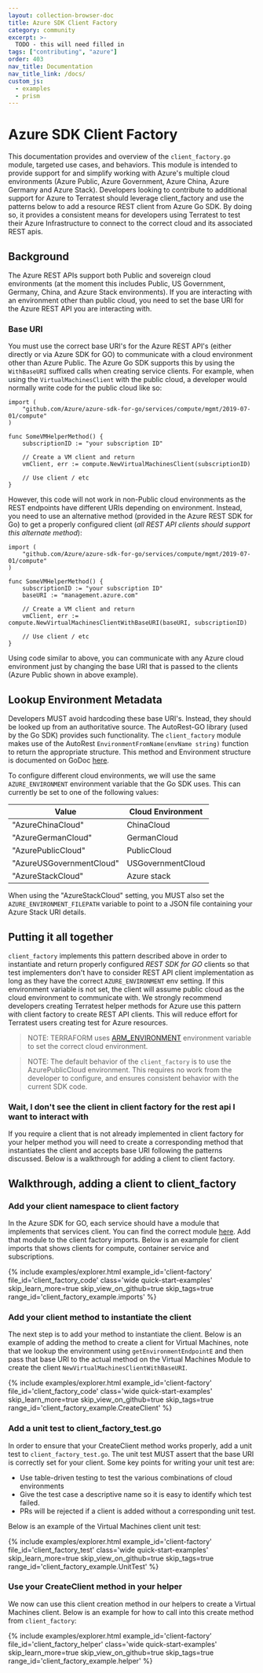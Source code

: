 ```yaml
---
layout: collection-browser-doc
title: Azure SDK Client Factory
category: community
excerpt: >-
  TODO - this will need filled in
tags: ["contributing", "azure"]
order: 403
nav_title: Documentation
nav_title_link: /docs/
custom_js:
  - examples
  - prism
---
```


# Azure SDK Client Factory

This documentation provides and overview of the `client_factory.go` module, targeted use cases, and behaviors.  This module is intended to provide support for and simplify working with Azure's multiple cloud environments (Azure Public, Azure Government, Azure China, Azure Germany and Azure Stack).  Developers looking to contribute to additional support for Azure to Terratest should leverage client_factory and use the patterns below to add a resource REST client from Azure Go SDK.  By doing so, it provides a consistent means for developers using Terratest to test their Azure Infrastructure to connect to the correct cloud and its associated REST apis.

## Background

The Azure REST APIs support both Public and sovereign cloud environments (at the moment this includes Public, US Government, Germany, China, and Azure Stack environments).  If you are interacting with an environment other than public cloud, you need to set the base URI for the Azure REST API you are interacting with.

### Base URI

You must use the correct base URI's for the Azure REST API's (either directly or via Azure SDK for GO) to communicate with a cloud environment other than Azure Public. The Azure Go SDK supports this by using the `WithBaseURI` suffixed calls when creating service clients. For example, when using the `VirtualMachinesClient` with the public cloud, a developer would normally write code for the public cloud like so:

```golang
import (
    "github.com/Azure/azure-sdk-for-go/services/compute/mgmt/2019-07-01/compute"
)

func SomeVMHelperMethod() {
    subscriptionID := "your subscription ID"

    // Create a VM client and return
    vmClient, err := compute.NewVirtualMachinesClient(subscriptionID)

    // Use client / etc
}
```

However, this code will not work in non-Public cloud environments as the REST endpoints have different URIs depending on environment.  Instead, you need to use an alternative method (provided in the Azure REST SDK for Go) to get a properly configured client (*all REST API clients should support this alternate method*):

```golang
import (
    "github.com/Azure/azure-sdk-for-go/services/compute/mgmt/2019-07-01/compute"
)

func SomeVMHelperMethod() {
    subscriptionID := "your subscription ID"
    baseURI := "management.azure.com"

    // Create a VM client and return
    vmClient, err := compute.NewVirtualMachinesClientWithBaseURI(baseURI, subscriptionID)

    // Use client / etc
}
```

Using code similar to above, you can communicate with any Azure cloud environment just by changing the base URI that is passed to the clients (Azure Public shown in above example).

## Lookup Environment Metadata

Developers MUST avoid hardcoding these base URI's.  Instead, they should be looked up from an authoritative source. The AutoRest-GO library (used by the Go SDK) provides such functionality. The `client_factory` module makes use of the AutoRest `EnvironmentFromName(envName string)` function to return the appropriate structure.  This method and Environment structure is documented on GoDoc [here](https://godoc.org/github.com/Azure/go-autorest/autorest/azure#EnvironmentFromName).

To configure different cloud environments, we will use the same `AZURE_ENVIRONMENT` environment variable that the Go SDK uses. This can currently be set to one of the following values:

|Value                      |Cloud Environment  |
|---------------------------|-------------------|
|"AzureChinaCloud"          |ChinaCloud         |
|"AzureGermanCloud"         |GermanCloud        |
|"AzurePublicCloud"         |PublicCloud        |
|"AzureUSGovernmentCloud"   |USGovernmentCloud  |
|"AzureStackCloud"          |Azure stack        |

When using the "AzureStackCloud" setting, you MUST also set the `AZURE_ENVIRONMENT_FILEPATH` variable to point to a JSON file containing your Azure Stack URI details.

## Putting it all together

 `client_factory` implements this pattern described above in order to instantiate and return properly configured *REST SDK for GO* clients so that test implementers don't have to consider REST API client implementation as long as they have the correct `AZURE_ENVIRONMENT` env setting.  If this environment variable is not set, the client will assume public cloud as the cloud environment to communicate with.  We strongly recommend developers creating Terratest helper methods for Azure use this pattern with client factory to create REST API clients.  This will reduce effort for Terratest users creating test for Azure resources.

>NOTE: TERRAFORM uses [ARM_ENVIRONMENT](https://www.terraform.io/docs/backends/types/azurerm.html#environment) environment variable to set the correct cloud environment.  
<!-- -->
>NOTE: The default behavior of the `client_factory` is to use the AzurePublicCloud environment. This requires no work from the developer to configure, and ensures consistent behavior with the current SDK code.

### Wait, I don't see the client in client factory for the rest api I want to interact with

 If you require a client that is not already implemented in client factory for your helper method you will need to create a corresponding method that instantiates the client and accepts base URI following the patterns discussed.  Below is a walkthrough for adding a client to client factory.

## Walkthrough, adding a client to client_factory

### Add your client namespace to client factory

In the Azure SDK for GO, each service should have a module that implements that services client.  You can find the correct module [here](https://godoc.org/github.com/Azure/azure-sdk-for-go).  Add that module to the client factory imports.  Below is an example for client imports that shows clients for compute, container service and subscriptions.

{% include examples/explorer.html example_id='client-factory' file_id='client_factory_code' class='wide quick-start-examples' skip_learn_more=true skip_view_on_github=true skip_tags=true range_id='client_factory_example.imports' %}

### Add your client method to instantiate the client

The next step is to add your method to instantiate the client.  Below is an example of adding the method to create a client for Virtual Machines, note that we lookup the environment using `getEnvironmentEndpointE` and then pass that base URI to the actual method on the Virtual Machines Module to create the client `NewVirtualMachinesClientWithBaseURI`.

{% include examples/explorer.html example_id='client-factory' file_id='client_factory_code' class='wide quick-start-examples' skip_learn_more=true skip_view_on_github=true skip_tags=true range_id='client_factory_example.CreateClient' %}

### Add a unit test to client_factory_test.go

In order to ensure that your CreateClient method works properly, add a unit test to `client_factory_test.go`.  The unit test MUST assert that the base URI is correctly set for your client.  Some key points for writing your unit test are:

- Use table-driven testing to test the various combinations of cloud environments
- Give the test case a descriptive name so it is easy to identify which test failed.
- PRs will be rejected if a client is added without a corresponding unit test.

Below is an example of the Virtual Machines client unit test:

{% include examples/explorer.html example_id='client-factory' file_id='client_factory_test' class='wide quick-start-examples' skip_learn_more=true skip_view_on_github=true skip_tags=true range_id='client_factory_example.UnitTest' %}

### Use your CreateClient method in your helper

We now can use this client creation method in our helpers to create a Virtual Machines client.  Below is an example for how to call into this create method from `client_factory`:

{% include examples/explorer.html example_id='client-factory' file_id='client_factory_helper' class='wide quick-start-examples' skip_learn_more=true skip_view_on_github=true skip_tags=true range_id='client_factory_example.helper' %}
